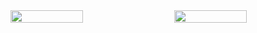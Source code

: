 <div style="display: flex; justify-content: space-between;">
  <img src="https://github-readme-stats.vercel.app/api?username=BinaryFool-Hub&theme=github&show_icons=true&locale=cn&count_private=true&include_all_commits=true&hide=prs,issues" width="48%" alt="" />
  <img src="https://github-readme-stats.vercel.app/api/top-langs/?username=BinaryFool-Hub&layout=compact&locale=cn&theme=github" width="48%" alt="" />
</div>

